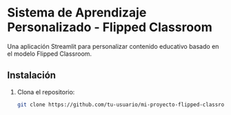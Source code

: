 # Sistema de Aprendizaje Personalizado - Flipped Classroom

Una aplicación Streamlit para personalizar contenido educativo basado en el modelo Flipped Classroom.

## Instalación
1. Clona el repositorio:
   ```bash
   git clone https://github.com/tu-usuario/mi-proyecto-flipped-classroom.git

